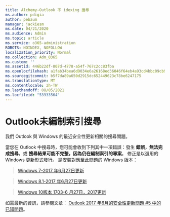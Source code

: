 ```yaml
---
title: Alchemy-Outlook 不 idexing 搜尋
ms.author: pdigia
author: pebaum
manager: jackiesm
ms.date: 04/21/2020
ms.audience: Admin
ms.topic: article
ms.service: o365-administration
ROBOTS: NOINDEX, NOFOLLOW
localization_priority: Normal
ms.collection: Adm_O365
ms.custom: ''
ms.assetid: 446b22df-807d-4778-a54f-767c2cc83fba
ms.openlocfilehash: a1fab34bea6d9034e6a26168ed36046f64eb4a93cd4bbc09cb94a60c85f5585d
ms.sourcegitcommit: b5f7da89a650d2915dc652449623c78be6247175
ms.translationtype: MT
ms.contentlocale: zh-TW
ms.lasthandoff: 08/05/2021
ms.locfileid: "53933564"
---
```

# <a name="outlook-search-not-indexing"></a>Outlook未編制索引搜尋

我們 Outlook 與 Windows 的最近安全性更新相關的搜尋問題。
  
當您在 Outlook 中搜尋時，您可能會收到下列其中一項錯誤：發生 **錯誤，無法完成搜尋**，或 **搜尋結果可能不完整，因為仍在編制索引的專案**。 修正是以選用的 Windows 更新形式發行。 請安裝對應至此問題的 Windows 版本： 
  
> [Windows 7-2017 年6月27日更新](https://support.microsoft.com/topic/june-27-2017-kb4022168-preview-of-monthly-rollup-b8e847d5-3b84-367e-4dcb-cc7a25f06d40)
    
> [Windows 8.1-2017 年6月27日更新](https://support.microsoft.com/topic/june-27-2017-kb4022720-preview-of-monthly-rollup-b98970bb-6f11-46c3-8681-a6b85d5d8eb4)
    
> [Windows 10版本 1703-6 月27日，2017更新](https://support.microsoft.com/topic/compatibility-update-for-upgrading-to-windows-10-version-1703-june-27-2017-32a45f84-19d8-2535-029c-d083b5f6765e)
    
如需最新的資訊，請參閱文章： [Outlook 2017 年6月的安全性更新問題 #5 中的已知問題](https://support.office.com/article/Outlook-known-issues-in-the-June-2017-security-updates-3F6DBFFD-8505-492D-B19F-B3B89369ED9B.aspx)。 
  

